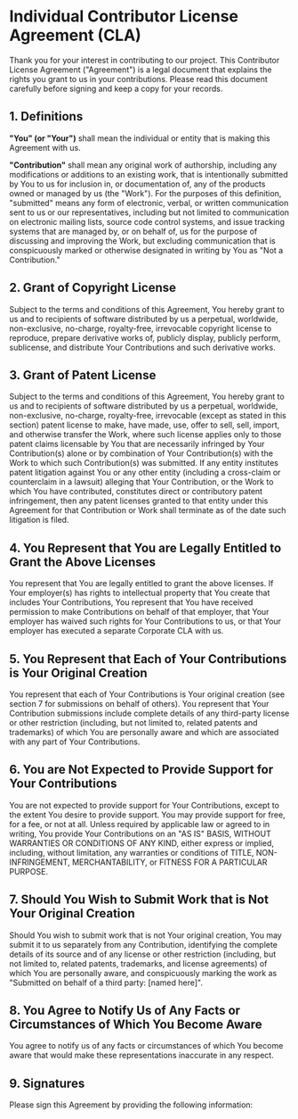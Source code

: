 # Individual Contributor License Agreement (CLA)

Thank you for your interest in contributing to our project. This Contributor License Agreement ("Agreement") is a legal document that explains the rights you grant to us in your contributions. Please read this document carefully before signing and keep a copy for your records.

## 1. Definitions

**"You" (or "Your")** shall mean the individual or entity that is making this Agreement with us.

**"Contribution"** shall mean any original work of authorship, including any modifications or additions to an existing work, that is intentionally submitted by You to us for inclusion in, or documentation of, any of the products owned or managed by us (the "Work"). For the purposes of this definition, "submitted" means any form of electronic, verbal, or written communication sent to us or our representatives, including but not limited to communication on electronic mailing lists, source code control systems, and issue tracking systems that are managed by, or on behalf of, us for the purpose of discussing and improving the Work, but excluding communication that is conspicuously marked or otherwise designated in writing by You as "Not a Contribution."

## 2. Grant of Copyright License

Subject to the terms and conditions of this Agreement, You hereby grant to us and to recipients of software distributed by us a perpetual, worldwide, non-exclusive, no-charge, royalty-free, irrevocable copyright license to reproduce, prepare derivative works of, publicly display, publicly perform, sublicense, and distribute Your Contributions and such derivative works.

## 3. Grant of Patent License

Subject to the terms and conditions of this Agreement, You hereby grant to us and to recipients of software distributed by us a perpetual, worldwide, non-exclusive, no-charge, royalty-free, irrevocable (except as stated in this section) patent license to make, have made, use, offer to sell, sell, import, and otherwise transfer the Work, where such license applies only to those patent claims licensable by You that are necessarily infringed by Your Contribution(s) alone or by combination of Your Contribution(s) with the Work to which such Contribution(s) was submitted. If any entity institutes patent litigation against You or any other entity (including a cross-claim or counterclaim in a lawsuit) alleging that Your Contribution, or the Work to which You have contributed, constitutes direct or contributory patent infringement, then any patent licenses granted to that entity under this Agreement for that Contribution or Work shall terminate as of the date such litigation is filed.

## 4. You Represent that You are Legally Entitled to Grant the Above Licenses

You represent that You are legally entitled to grant the above licenses. If Your employer(s) has rights to intellectual property that You create that includes Your Contributions, You represent that You have received permission to make Contributions on behalf of that employer, that Your employer has waived such rights for Your Contributions to us, or that Your employer has executed a separate Corporate CLA with us.

## 5. You Represent that Each of Your Contributions is Your Original Creation

You represent that each of Your Contributions is Your original creation (see section 7 for submissions on behalf of others). You represent that Your Contribution submissions include complete details of any third-party license or other restriction (including, but not limited to, related patents and trademarks) of which You are personally aware and which are associated with any part of Your Contributions.

## 6. You are Not Expected to Provide Support for Your Contributions

You are not expected to provide support for Your Contributions, except to the extent You desire to provide support. You may provide support for free, for a fee, or not at all. Unless required by applicable law or agreed to in writing, You provide Your Contributions on an "AS IS" BASIS, WITHOUT WARRANTIES OR CONDITIONS OF ANY KIND, either express or implied, including, without limitation, any warranties or conditions of TITLE, NON-INFRINGEMENT, MERCHANTABILITY, or FITNESS FOR A PARTICULAR PURPOSE.

## 7. Should You Wish to Submit Work that is Not Your Original Creation

Should You wish to submit work that is not Your original creation, You may submit it to us separately from any Contribution, identifying the complete details of its source and of any license or other restriction (including, but not limited to, related patents, trademarks, and license agreements) of which You are personally aware, and conspicuously marking the work as "Submitted on behalf of a third party: [named here]".

## 8. You Agree to Notify Us of Any Facts or Circumstances of Which You Become Aware

You agree to notify us of any facts or circumstances of which You become aware that would make these representations inaccurate in any respect.

## 9. Signatures

Please sign this Agreement by providing the following information:
